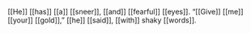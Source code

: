 [[He]] [[has]] [[a]] [[sneer]], [[and]] [[fearful]] [[eyes]]. “[[Give]] [[me]] [[your]] [[gold]],” [[he]] [[said]], [[with]] shaky [[words]].